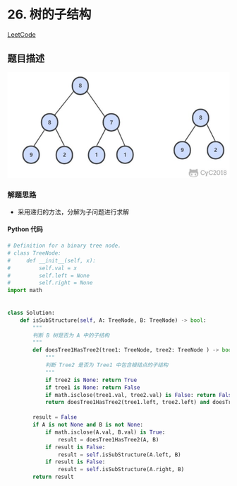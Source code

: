 # 26. 树的子结构

[LeetCode](https://leetcode-cn.com/problems/shu-de-zi-jie-gou-lcof/)

## 题目描述

![示意图](../pics/84a5b15a-86c5-4d8e-9439-d9fd5a4699a1.jpg)

### 解题思路

- 采用递归的方法，分解为子问题进行求解

#### Python 代码

```python
# Definition for a binary tree node.
# class TreeNode:
#     def __init__(self, x):
#         self.val = x
#         self.left = None
#         self.right = None
import math


class Solution:
    def isSubStructure(self, A: TreeNode, B: TreeNode) -> bool:
        """
        判断 B 树是否为 A 中的子结构
        """
        def doesTree1HasTree2(tree1: TreeNode, tree2: TreeNode ) -> bool:
            """
            判断 Tree2 是否为 Tree1 中包含根结点的子结构
            """
            if tree2 is None: return True
            if tree1 is None: return False
            if math.isclose(tree1.val, tree2.val) is False: return False
            return doesTree1HasTree2(tree1.left, tree2.left) and doesTree1HasTree2(tree1.right, tree2.right)

        result = False
        if A is not None and B is not None:
            if math.isclose(A.val, B.val) is True:
                result = doesTree1HasTree2(A, B)
            if result is False:
                result = self.isSubStructure(A.left, B)
            if result is False:
                result = self.isSubStructure(A.right, B)
        return result
```
